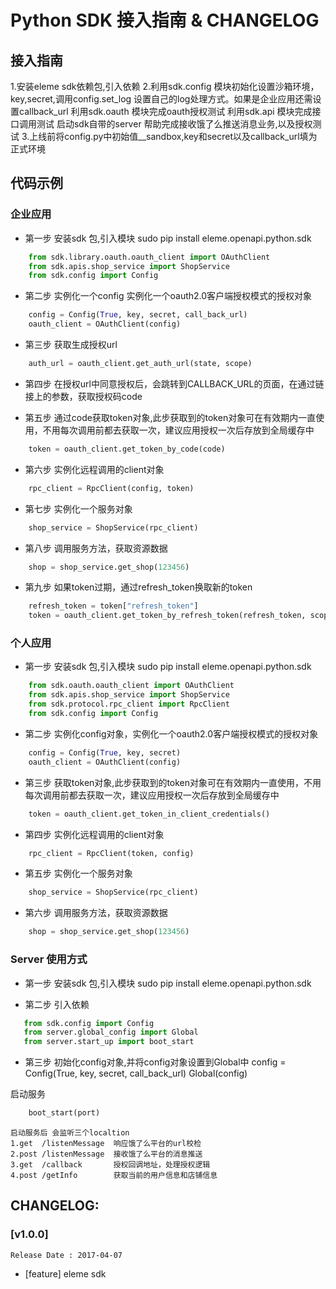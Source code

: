 # Python SDK 接入指南 & CHANGELOG

## 接入指南
  1.安装eleme sdk依赖包,引入依赖
  2.利用sdk.config 模块初始化设置沙箱环境，key,secret,调用config.set_log 设置自己的log处理方式。如果是企业应用还需设置callback_url
    利用sdk.oauth 模块完成oauth授权测试
    利用sdk.api 模块完成接口调用测试
    启动sdk自带的server 帮助完成接收饿了么推送消息业务,以及授权测试
  3.上线前将config.py中初始值__sandbox,key和secret以及callback_url填为正式环境
 

## 代码示例

### 企业应用

  - 第一步 安装sdk 包,引入模块
  sudo pip install eleme.openapi.python.sdk
```python
    from sdk.library.oauth.oauth_client import OAuthClient
    from sdk.apis.shop_service import ShopService
    from sdk.config import Config
```
 
  - 第二步  实例化一个config 实例化一个oauth2.0客户端授权模式的授权对象
```python
    config = Config(True, key, secret, call_back_url)
    oauth_client = OAuthClient(config)
```

  - 第三步 获取生成授权url

```python
    auth_url = oauth_client.get_auth_url(state, scope)
```

  - 第四步 在授权url中同意授权后，会跳转到CALLBACK_URL的页面，在通过链接上的参数，获取授权码code


  - 第五️步 通过code获取token对象,此步获取到的token对象可在有效期内一直使用，不用每次调用前都去获取一次，建议应用授权一次后存放到全局缓存中

```python
    token = oauth_client.get_token_by_code(code)
```

  - 第六步 实例化远程调用的client对象

```python
    rpc_client = RpcClient(config, token)
```

  - 第七步 实例化一个服务对象

```python
    shop_service = ShopService(rpc_client)
```

  - 第八步 调用服务方法，获取资源数据

```python
    shop = shop_service.get_shop(123456)
```

  - 第九步 如果token过期，通过refresh_token换取新的token
```python
    refresh_token = token["refresh_token"]
    token = oauth_client.get_token_by_refresh_token(refresh_token, scope)
```

### 个人应用


  - 第一步 安装sdk 包,引入模块
    sudo pip install eleme.openapi.python.sdk

```python
    from sdk.oauth.oauth_client import OAuthClient
    from sdk.apis.shop_service import ShopService
    from sdk.protocol.rpc_client import RpcClient
    from sdk.config import Config
```

  - 第二步 实例化config对象，实例化一个oauth2.0客户端授权模式的授权对象

```python
    config = Config(True, key, secret)
    oauth_client = OAuthClient(config)
```

  - 第三️步 获取token对象,此步获取到的token对象可在有效期内一直使用，不用每次调用前都去获取一次，建议应用授权一次后存放到全局缓存中

```python
    token = oauth_client.get_token_in_client_credentials()
```

  - 第四步 实例化远程调用的client对象

```python
	rpc_client = RpcClient(token, config)
```

  - 第五步 实例化一个服务对象

```python
    shop_service = ShopService(rpc_client)
```

  - 第六步 调用服务方法，获取资源数据

```python
    shop = shop_service.get_shop(123456)
```


### Server 使用方式
 - 第一步 安装sdk 包,引入模块
    sudo pip install eleme.openapi.python.sdk

 - 第二步 引入依赖
 ```python
    from sdk.config import Config
    from server.global_config import Global
    from server.start_up import boot_start
 ```
 - 第三步 初始化config对象,并将config对象设置到Global中
    config = Config(True, key, secret, call_back_url)
    Global(config)

 启动服务

```python
    boot_start(port)
```
    启动服务后 会监听三个localtion
    1.get  /listenMessage  响应饿了么平台的url校检
    2.post /listenMessage  接收饿了么平台的消息推送
    3.get  /callback       授权回调地址，处理授权逻辑
    4.post /getInfo        获取当前的用户信息和店铺信息




## CHANGELOG:

### [v1.0.0]

    Release Date : 2017-04-07

  - [feature] eleme sdk

